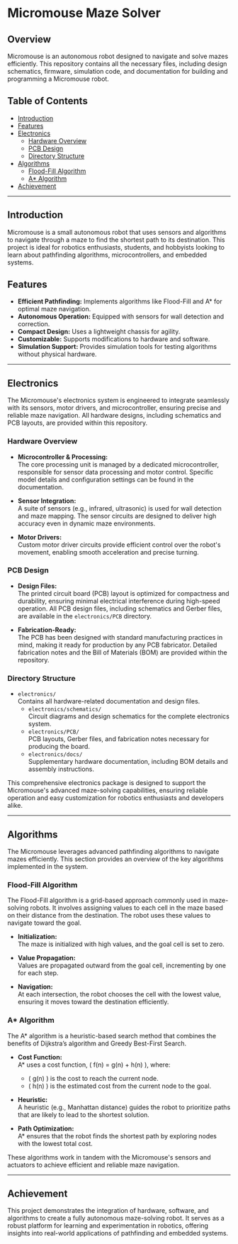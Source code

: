 # Micromouse Maze Solver

## Overview
Micromouse is an autonomous robot designed to navigate and solve mazes efficiently. This repository contains all the necessary files, including design schematics, firmware, simulation code, and documentation for building and programming a Micromouse robot.

## Table of Contents
- [Introduction](#introduction)
- [Features](#features)
- [Electronics](#electronics)
  - [Hardware Overview](#hardware-overview)
  - [PCB Design](#pcb-design)
  - [Directory Structure](#directory-structure)
- [Algorithms](#algorithms)
  - [Flood-Fill Algorithm](#flood-fill-algorithm)
  - [A* Algorithm](#a-star-algorithm)
- [Achievement](#achievement)

---

## Introduction
Micromouse is a small autonomous robot that uses sensors and algorithms to navigate through a maze to find the shortest path to its destination. This project is ideal for robotics enthusiasts, students, and hobbyists looking to learn about pathfinding algorithms, microcontrollers, and embedded systems.

## Features
- **Efficient Pathfinding:** Implements algorithms like Flood-Fill and A* for optimal maze navigation.
- **Autonomous Operation:** Equipped with sensors for wall detection and correction.
- **Compact Design:** Uses a lightweight chassis for agility.
- **Customizable:** Supports modifications to hardware and software.
- **Simulation Support:** Provides simulation tools for testing algorithms without physical hardware.

---

## Electronics
The Micromouse's electronics system is engineered to integrate seamlessly with its sensors, motor drivers, and microcontroller, ensuring precise and reliable maze navigation. All hardware designs, including schematics and PCB layouts, are provided within this repository.

### Hardware Overview
- **Microcontroller & Processing:**  
  The core processing unit is managed by a dedicated microcontroller, responsible for sensor data processing and motor control. Specific model details and configuration settings can be found in the documentation.

- **Sensor Integration:**  
  A suite of sensors (e.g., infrared, ultrasonic) is used for wall detection and maze mapping. The sensor circuits are designed to deliver high accuracy even in dynamic maze environments.

- **Motor Drivers:**  
  Custom motor driver circuits provide efficient control over the robot's movement, enabling smooth acceleration and precise turning.

### PCB Design
- **Design Files:**  
  The printed circuit board (PCB) layout is optimized for compactness and durability, ensuring minimal electrical interference during high-speed operation. All PCB design files, including schematics and Gerber files, are available in the `electronics/PCB` directory.

- **Fabrication-Ready:**  
  The PCB has been designed with standard manufacturing practices in mind, making it ready for production by any PCB fabricator. Detailed fabrication notes and the Bill of Materials (BOM) are provided within the repository.

### Directory Structure
- `electronics/`  
  Contains all hardware-related documentation and design files.
  - `electronics/schematics/`  
    Circuit diagrams and design schematics for the complete electronics system.
  - `electronics/PCB/`  
    PCB layouts, Gerber files, and fabrication notes necessary for producing the board.
  - `electronics/docs/`  
    Supplementary hardware documentation, including BOM details and assembly instructions.

This comprehensive electronics package is designed to support the Micromouse's advanced maze-solving capabilities, ensuring reliable operation and easy customization for robotics enthusiasts and developers alike.

---

## Algorithms
The Micromouse leverages advanced pathfinding algorithms to navigate mazes efficiently. This section provides an overview of the key algorithms implemented in the system.

### Flood-Fill Algorithm
The Flood-Fill algorithm is a grid-based approach commonly used in maze-solving robots. It involves assigning values to each cell in the maze based on their distance from the destination. The robot uses these values to navigate toward the goal.

- **Initialization:**  
  The maze is initialized with high values, and the goal cell is set to zero.

- **Value Propagation:**  
  Values are propagated outward from the goal cell, incrementing by one for each step.

- **Navigation:**  
  At each intersection, the robot chooses the cell with the lowest value, ensuring it moves toward the destination efficiently.

### A* Algorithm
The A* algorithm is a heuristic-based search method that combines the benefits of Dijkstra’s algorithm and Greedy Best-First Search.

- **Cost Function:**  
  A* uses a cost function, \( f(n) = g(n) + h(n) \), where:
  - \( g(n) \) is the cost to reach the current node.
  - \( h(n) \) is the estimated cost from the current node to the goal.

- **Heuristic:**  
  A heuristic (e.g., Manhattan distance) guides the robot to prioritize paths that are likely to lead to the shortest solution.

- **Path Optimization:**  
  A* ensures that the robot finds the shortest path by exploring nodes with the lowest total cost.

These algorithms work in tandem with the Micromouse's sensors and actuators to achieve efficient and reliable maze navigation.

---

## Achievement
This project demonstrates the integration of hardware, software, and algorithms to create a fully autonomous maze-solving robot. It serves as a robust platform for learning and experimentation in robotics, offering insights into real-world applications of pathfinding and embedded systems.

